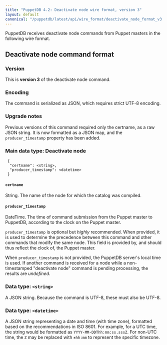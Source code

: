 ```yaml
---
title: "PuppetDB 4.2: Deactivate node wire format, version 3"
layout: default
canonical: "/puppetdb/latest/api/wire_format/deactivate_node_format_v3.html"
---
```


PuppetDB receives deactivate node commands from Puppet masters in the following wire format.

Deactivate node command format
-----

### Version

This is **version 3** of the deactivate node command.

### Encoding

The command is serialized as JSON, which requires strict UTF-8 encoding. 

### Upgrade notes

Previous versions of this command required only the certname, as a raw JSON
string. It is now formatted as a JSON map, and the `producer_timestamp` property
has been added.

### Main data type: Deactivate node

     {
      "certname": <string>,
      "producer_timestamp": <datetime>
     }

#### `certname`

String. The name of the node for which the catalog was compiled.

#### `producer_timestamp`

DateTime. The time of command submission from the Puppet master to PuppetDB,
according to the clock on the Puppet master.

`producer_timestamp` is optional but *highly* recommended. When provided, it is
used to determine the precedence between this command and other commands that
modify the same node. This field is provided by, and should thus reflect the
clock of, the Puppet master.

When `producer_timestamp` is not provided, the PuppetDB server's local time is
used. If another command is received for a node while a non-timestamped
"deactivate node" command is pending processing, the results are *undefined*.

### Data type: `<string>`

A JSON string. Because the command is UTF-8, these must also be UTF-8.

### Data type: `<datetime>`

A JSON string representing a date and time (with time zone), formatted based on
the recommendations in ISO 8601. For example, for a UTC time, the string would be
formatted as `YYYY-MM-DDThh:mm:ss.sssZ`. For non-UTC time, the `Z` may be replaced
with `±hh:mm` to represent the specific timezone.
